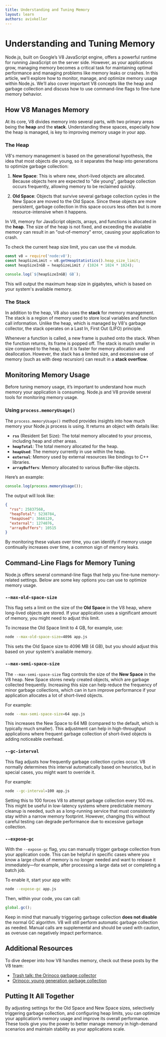 ```yaml
---
title: Understanding and Tuning Memory
layout: learn
authors: avivkeller
---
```


# Understanding and Tuning Memory

Node.js, built on Google’s V8 JavaScript engine, offers a powerful runtime for running JavaScript on the server side. However, as your applications grow, managing memory becomes a critical task for maintaining optimal performance and managing problems like memory leaks or crashes. In this article, we’ll explore how to monitor, manage, and optimize memory usage within Node.js. We’ll also cover important V8 concepts like the heap and garbage collection and discuss how to use command-line flags to fine-tune memory behavior.

## How V8 Manages Memory

At its core, V8 divides memory into several parts, with two primary areas being the **heap** and the **stack**. Understanding these spaces, especially how the heap is managed, is key to improving memory usage in your app.

### The Heap

V8's memory management is based on the generational hypothesis, the idea that most objects die young, so it separates the heap into generations to optimize garbage collection:

1. **New Space**: This is where new, short-lived objects are allocated. Because objects here are expected to "die young", garbage collection occurs frequently, allowing memory to be reclaimed quickly.

2. **Old Space**: Objects that survive several garbage collection cycles in the New Space are moved to the Old Space. Since these objects are more persistent, garbage collection in this space occurs less often but is more resource-intensive when it happens.

In V8, memory for JavaScript objects, arrays, and functions is allocated in the **heap**. The size of the heap is not fixed, and exceeding the available memory can result in an "out-of-memory" error, causing your application to crash.

To check the current heap size limit, you can use the `v8` module.

```cjs
const v8 = require('node:v8');
const heapSizeLimit = v8.getHeapStatistics().heap_size_limit;
const heapSizeInGB = heapSizeLimit / (1024 * 1024 * 1024);

console.log(`${heapSizeInGB} GB`);
```

This will output the maximum heap size in gigabytes, which is based on your system's available memory.

### The Stack

In addition to the heap, V8 also uses the **stack** for memory management. The stack is a region of memory used to store local variables and function call information. Unlike the heap, which is managed by V8's garbage collector, the stack operates on a Last In, First Out (LIFO) principle.

Whenever a function is called, a new frame is pushed onto the stack. When the function returns, its frame is popped off. The stack is much smaller in size compared to the heap, but it is faster for memory allocation and deallocation. However, the stack has a limited size, and excessive use of memory (such as with deep recursion) can result in a **stack overflow**.

## Monitoring Memory Usage

Before tuning memory usage, it’s important to understand how much memory your application is consuming. Node.js and V8 provide several tools for monitoring memory usage.

### Using `process.memoryUsage()`

The `process.memoryUsage()` method provides insights into how much memory your Node.js process is using. It returns an object with details like:

- **`rss`** (Resident Set Size): The total memory allocated to your process, including heap and other areas.
- **`heapTotal`**: The total memory allocated for the heap.
- **`heapUsed`**: The memory currently in use within the heap.
- **`external`**: Memory used by external resources like bindings to C++ libraries.
- **`arrayBuffers`**: Memory allocated to various Buffer-like objects.

Here’s an example:

```javascript
console.log(process.memoryUsage());
```

The output will look like:

```json
{
  "rss": 25837568,
  "heapTotal": 5238784,
  "heapUsed": 3666120,
  "external": 1274076,
  "arrayBuffers": 10515
}
```

By monitoring these values over time, you can identify if memory usage continually increases over time, a common sign of memory leaks.

## Command-Line Flags for Memory Tuning

Node.js offers several command-line flags that help you fine-tune memory-related settings. Below are some key options you can use to optimize memory usage.

### `--max-old-space-size`

This flag sets a limit on the size of the **Old Space** in the V8 heap, where long-lived objects are stored. If your application uses a significant amount of memory, you might need to adjust this limit.

To increase the Old Space limit to 4 GB, for example, use:

```bash
node --max-old-space-size=4096 app.js
```

This sets the Old Space size to 4096 MB (4 GB), but you should adjust this based on your system's available memory.

### `--max-semi-space-size`

The `--max-semi-space-size` flag controls the size of the **New Space** in the V8 heap. New Space stores newly created objects, which are garbage collected frequently. Increasing this size can help reduce the frequency of minor garbage collections, which can in turn improve performance if your application allocates a lot of short-lived objects.

For example:

```bash
node --max-semi-space-size=64 app.js
```

This increases the New Space to 64 MB (compared to the default, which is typically much smaller). This adjustment can help in high-throughput applications where frequent garbage collection of short-lived objects is adding noticeable overhead.

### `--gc-interval`

This flag adjusts how frequently garbage collection cycles occur. V8 normally determines this interval automatically based on heuristics, but in special cases, you might want to override it.

For example:

```bash
node --gc-interval=100 app.js
```

Setting this to 100 forces V8 to attempt garbage collection every 100 ms. This might be useful in low-latency systems where predictable memory cleanup is needed, such as a long-running service that must consistently stay within a narrow memory footprint. However, changing this without careful testing can degrade performance due to excessive garbage collection.

### `--expose-gc`

With the `--expose-gc` flag, you can manually trigger garbage collection from your application code. This can be helpful in specific cases where you know a large chunk of memory is no longer needed and want to release it immediately—for example, after processing a large data set or completing a batch job.

To enable it, start your app with:

```bash
node --expose-gc app.js
```

Then, within your code, you can call:

```javascript
global.gc();
```

Keep in mind that manually triggering garbage collection **does not disable** the normal GC algorithm. V8 will still perform automatic garbage collection as needed. Manual calls are supplemental and should be used with caution, as overuse can negatively impact performance.

## Additional Resources

To dive deeper into how V8 handles memory, check out these posts by the V8 team:

- [Trash talk: the Orinoco garbage collector](https://v8.dev/blog/trash-talk)
- [Orinoco: young generation garbage collection](https://v8.dev/blog/orinoco-parallel-scavenger)

## Putting It All Together

By adjusting settings for the Old Space and New Space sizes, selectively triggering garbage collection, and configuring heap limits, you can optimize your application’s memory usage and improve its overall performance. These tools give you the power to better manage memory in high-demand scenarios and maintain stability as your applications scale.
